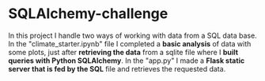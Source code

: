 # SQLAlchemy-challenge
In this project I handle two ways of working with data from a SQL data base. 
In the "climate_starter.ipynb" file I completed a **basic analysis** of data with some plots, just after **retrieving the data** from a sqlite file where I **built queries with Python SQLAlchemy**.
In the "app.py" I made a **Flask static server that is fed by the SQL** file and retrieves the requested data. 
